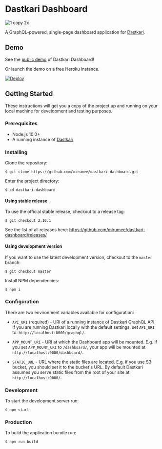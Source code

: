 # Dastkari Dashboard

![1 copy 2x](https://user-images.githubusercontent.com/5421321/47799917-8afd7a00-dd2b-11e8-88c7-63588e25bcea.png)

A GraphQL-powered, single-page dashboard application for [Dastkari](https://github.com/mirumee/dastkari/).

## Demo

See the [public demo](https://pwa.dastkari.io/dashboard/) of Dastkari Dashboard!

Or launch the demo on a free Heroku instance.

[![Deploy](https://www.herokucdn.com/deploy/button.svg)](https://heroku.com/deploy)

## Getting Started

These instructions will get you a copy of the project up and running on your local machine for development and testing purposes.

### Prerequisites

- Node.js 10.0+
- A running instance of [Dastkari](https://github.com/mirumee/dastkari/).

### Installing

Clone the repository:

```
$ git clone https://github.com/mirumee/dastkari-dashboard.git
```

Enter the project directory:

```
$ cd dastkari-dashboard
```

#### Using stable release

To use the official stable release, checkout to a release tag:

```
$ git checkout 2.10.1
```

See the list of all releases here: https://github.com/mirumee/dastkari-dashboard/releases/

#### Using development version

If you want to use the latest development version, checkout to the `master` branch:

```
$ git checkout master
```

Install NPM dependencies:

```
$ npm i
```

### Configuration

There are two environment variables available for configuration:

- `API_URI` (required) - URI of a running instance of Dastkari GraphQL API.
  If you are running Dastkari locally with the default settings, set `API_URI` to: `http://localhost:8000/graphql/`.

- `APP_MOUNT_URI` - URI at which the Dashboard app will be mounted.
  E.g. if you set `APP_MOUNT_URI` to `/dashboard/`, your app will be mounted at `http://localhost:9000/dashboard/`.

- `STATIC_URL` - URL where the static files are located.
  E.g. if you use S3 bucket, you should set it to the bucket's URL. By default Dastkari assumes you serve static files from the root of your site at `http://localhost:9000/`.

### Development

To start the development server run:

```
$ npm start
```

### Production

To build the application bundle run:

```
$ npm run build
```
